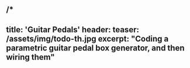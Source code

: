 /*
---
title: 'Guitar Pedals'
header:
    teaser: /assets/img/todo-th.jpg
excerpt: "Coding a parametric guitar pedal box generator, and then wiring them"
---

